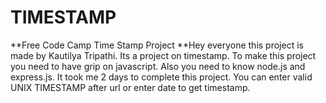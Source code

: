 # TIMESTAMP
**Free Code Camp Time Stamp Project
**Hey everyone this project is made by Kautilya Tripathi.
Its a project on timestamp.
To make this project you need to have grip on javascript.
Also you need to know node.js and express.js.
It took me 2 days to complete this project.
You can enter valid UNIX TIMESTAMP after url or enter date to get timestamp.
